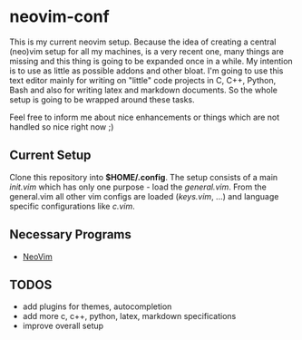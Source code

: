 # neovim-conf
This is my current neovim setup. Because the idea of creating a central (neo)vim setup for all my machines, is a very recent one, many things are missing and this thing is going to be expanded once in a while.
My intention is to use as little as possible addons and other bloat.
I'm going to use this text editor mainly for writing on "little" code projects in C, C++, Python, Bash and also for writing latex and markdown documents. So the whole setup is going to be wrapped around these tasks.

Feel free to inform me about nice enhancements or things which are not handled so nice right now ;)

## Current Setup
Clone this repository into **$HOME/.config**.
The setup consists of a main *init.vim* which has only one purpose - load the *general.vim*.
From the general.vim all other vim configs are loaded (*keys.vim*, ...) and language specific configurations like *c.vim*.

## Necessary Programs
- [NeoVim](https://github.com/neovim/neovim)

## TODOS
- add plugins for themes, autocompletion
- add more c, c++, python, latex, markdown specifications
- improve overall setup


